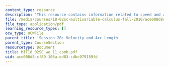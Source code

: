 ```yaml
---
content_type: resource
description: 'This resource contains information related to speed and arc length. '
file: /media/courses/18-02sc-multivariable-calculus-fall-2010/ace008d8cf89108aed83cdbc979159fd_MIT18_02SC_we_11_comb.pdf
file_type: application/pdf
learning_resource_types: []
ocw_type: OCWFile
parent_title: 'Session 20: Velocity and Arc Length'
parent_type: CourseSection
resourcetype: Document
title: MIT18_02SC_we_11_comb.pdf
uid: ace008d8-cf89-108a-ed83-cdbc979159fd
---
```

